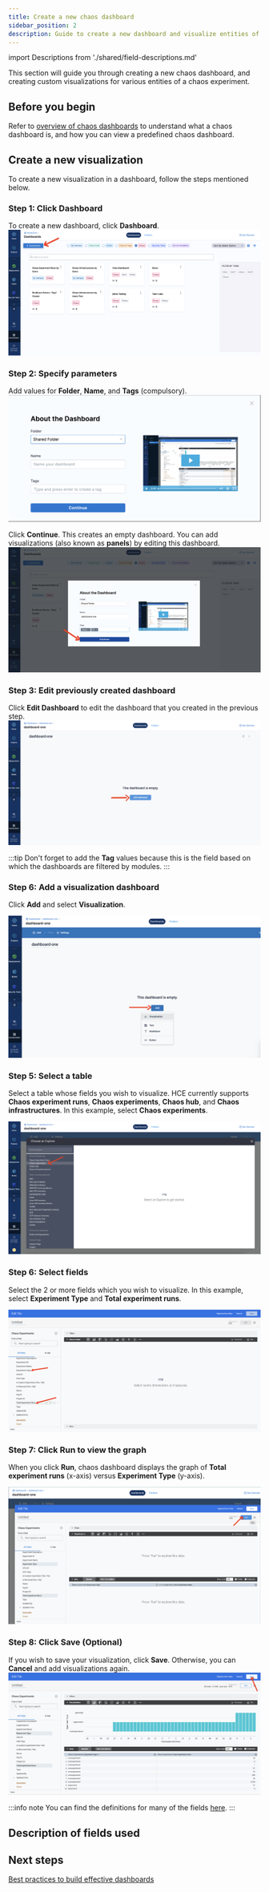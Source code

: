 ```yaml
---
title: Create a new chaos dashboard
sidebar_position: 2
description: Guide to create a new dashboard and visualize entities of a chaos experiment
---
```


import Descriptions from './shared/field-descriptions.md'

This section will guide you through creating a new chaos dashboard, and creating custom visualizations for various entities of a chaos experiment.

## Before you begin

Refer to [overview of chaos dashboards](./overview) to understand what a chaos dashboard is, and how you can view a predefined chaos dashboard.

## Create a new visualization 
To create a new visualization in a dashboard, follow the steps mentioned below.

### Step 1: Click Dashboard
To create a new dashboard, click **Dashboard**.
![click-dashboard](./static/create-a-new-dashboard/click-dashboard.png)

### Step 2: Specify parameters
Add values for **Folder**, **Name**, and **Tags** (compulsory). 
![specify-params](./static/create-a-new-dashboard/specify-params.png)

Click **Continue**. This creates an empty dashboard. You can add visualizations (also known as **panels**) by editing this dashboard.
![specify-params](./static/create-a-new-dashboard/click-continue.png)

### Step 3: Edit previously created dashboard
Click **Edit Dashboard** to edit the dashboard that you created in the previous step.
![edit-dashboard](./static/create-a-new-dashboard/edit-dashboard.png)

:::tip
Don't forget to add the **Tag** values because this is the field based on which the dashboards are filtered by modules. 
:::

### Step 6: Add a visualization dashboard
Click **Add** and select **Visualization**.

![edit-dashboard](./static/create-a-new-dashboard/add-visualization.png)

### Step 5: Select a table
Select a table whose fields you wish to visualize. HCE currently supports **Chaos experiment runs**, **Chaos experiments**, **Chaos hub**, and **Chaos infrastructures**. In this example, select **Chaos experiments**.

![edit-dashboard](./static/create-a-new-dashboard/select-type.png)

### Step 6: Select fields
Select the 2 or more fields which you wish to visualize. In this example, select **Experiment Type** and **Total experiment runs**.

![edit-dashboard](./static/create-a-new-dashboard/select-fields.png)

### Step 7: Click Run to view the graph
When you click **Run**, chaos dashboard displays the graph of **Total experiment runs** (x-axis) versus **Experiment Type** (y-axis).

![edit-dashboard](./static/create-a-new-dashboard/click-run.png)

### Step 8: Click Save (Optional)
If you wish to save your visualization, click **Save**. Otherwise, you can **Cancel** and add visualizations again. 
![edit-dashboard](./static/create-a-new-dashboard/save-visual.png)

:::info note
You can find the definitions for many of the fields [here](../../get-started/key-concepts).
:::

## Description of fields used

<Descriptions />

## Next steps

[Best practices to build effective dashboards](../../../platform/dashboards/dashboard-best-practices) 